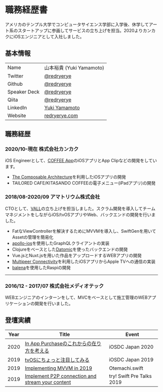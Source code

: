 # 職務経歴書
アメリカのテンプル大学でコンピュータサイエンス学部に入学後、休学してアート系のスタートアップに参画してサービスの立ち上げを担当。2020よりカンカクにiOSエンジニアとして入社しました。

## 基本情報
|||
|---|-----|
|Name|山本裕貴 (Yuki Yamamoto)|
|Twitter|[@redryerye](https://twitter.com/home)|
|Github|[@redryerye](https://github.com/redryerye)|
|Speaker Deck|[@redryerye](https://speakerdeck.com/redryerye)|
|Qiita|[@redryerye](https://qiita.com/redryerye)|
|LinkedIn|[Yuki Yamamoto](https://www.linkedin.com/in/iamyukiyamamoto/)|
|Website|[redryerye.com](https://www.redryerye.com/)|

## 職務経歴

### 2020/10-現在 株式会社カンカク
iOS Engineerとして、[COFFEE App](https://apps.apple.com/us/app/coffee-app/id1470570852)のiOSアプリとApp Clipなどの開発をしています。

- [The Composable Architecture](https://github.com/pointfreeco/swift-composable-architecture)を利用したiOSアプリの開発
- TAILORED CAFE/KITASANDO COFFEEの電子メニュー(iPadアプリ)の開発


### 2018/08-2020/09 アマトリウム株式会社
CTOとして、[VALL](https://harumari.tokyo/spot/48468/)の立ち上げを担当しました。スクラム開発を導入してチームマネジメントをしながらiOS/tvOSアプリやWeb、バックエンドの開発を行いました。
  
- FatなViewControllerを解決するためにMVVMを導入し、SwiftGenを用いてAssetの管理を簡易化
- [apollo-ios](https://github.com/apollographql/apollo-ios)を使用したGraphQLクライアントの実装
- Clojureをベースとした[Datomic](https://www.datomic.com/)を使ったバックエンドの開発
- Vue.jsとNuxt.jsを用いた作品をアップロードするWEBアプリの開発
- [Multipeer Connectivity](https://developer.apple.com/documentation/multipeerconnectivity)を利用したiOSアプリからApple TVへの通信の実装
- [balena](https://www.balena.io/)を使用したRaspiの開発

---

### 2016/12 - 2017/07 株式会社メディオテック
WEBエンジニアのインターンをして、MVCをベースとして施工管理のWEBアプリケーションの開発を行いました。

## 登壇実績
|Year|Title|Event|
|--|--|--|
|2020|[In App Purchaseのこれからの在り方を考える](https://fortee.jp/iosdc-japan-2020/proposal/36676fca-9823-4a22-a90b-8eb2e98f4b1a)|iOSDC Japan 2020|
|2019|[tvOSにちょっと注目してみる](https://speakerdeck.com/redryerye/tvosnitiyotutozhu-mu-sitemiru)|iOSDC Japan 2019|
|2019|[Implementing MVVM in 2019](https://speakerdeck.com/redryerye/implementing-mvvm-in-2019)|Otemachi.swift|
|2019|[Implement P2P connection and stream your content](https://speakerdeck.com/redryerye/implement-p2p-connection-and-stream-your-content)|try! Swift Pre Talks 2019|
